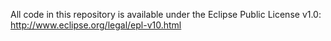 All code in this repository is available under the Eclipse Public License v1.0: http://www.eclipse.org/legal/epl-v10.html